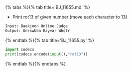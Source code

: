 {% tabs %}{% tab title='BJ_11655.md' %}

* Print rot13 of given number (move each character to 13)

```txt
Input: Baekjoon Online Judge
Output: Onrxwbba Bayvar Whqtr
```

{% endtab %}{% tab title='BJ_11655.py' %}

```py
import codecs
print(codecs.encode(input(),"rot13"))
```

{% endtab %}{% endtabs %}
